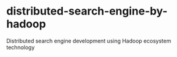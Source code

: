# distributed-search-engine-by-hadoop
Distributed search engine development using Hadoop ecosystem technology
